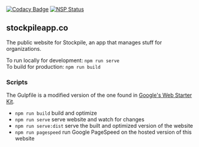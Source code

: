 [![Codacy Badge](https://api.codacy.com/project/badge/Grade/ce4644d0972e4a50985c1dfb9339c02c)](https://www.codacy.com/app/adamvig/stockpileapp.co)
[![NSP Status](https://nodesecurity.io/orgs/stockpile-co/projects/bd7db3c7-f362-47b3-b653-195a745f1b14/badge)](https://nodesecurity.io/orgs/stockpile-co/projects/bd7db3c7-f362-47b3-b653-195a745f1b14)

stockpileapp.co
-----------------

The public website for Stockpile, an app that manages stuff for organizations.

To run locally for development: `npm run serve`  
To build for production: `npm run build`  

### Scripts
The Gulpfile is a modified version of the one found in [Google's Web Starter Kit](https://developers.google.com/web/tools/starter-kit/).
- `npm run build` build and optimize
- `npm run serve` serve website and watch for changes
- `npm run serve:dist` serve the built and optimized version of the website
- `npm run pagespeed` run Google PageSpeed on the hosted version of this website
